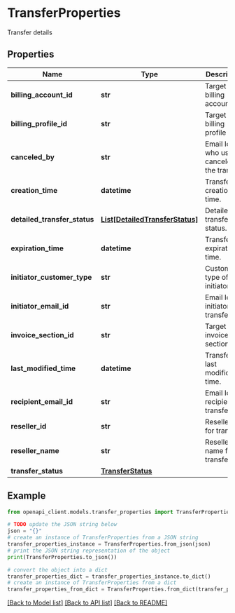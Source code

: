 # TransferProperties

Transfer details

## Properties

Name | Type | Description | Notes
------------ | ------------- | ------------- | -------------
**billing_account_id** | **str** | Target billing account Id. | [optional] [readonly] 
**billing_profile_id** | **str** | Target billing profile Id. | [optional] [readonly] 
**canceled_by** | **str** | Email Id who user canceled the transfer. | [optional] [readonly] 
**creation_time** | **datetime** | Transfer creation time. | [optional] [readonly] 
**detailed_transfer_status** | [**List[DetailedTransferStatus]**](DetailedTransferStatus.md) | Detailed transfer status. | [optional] [readonly] 
**expiration_time** | **datetime** | Transfer expiration time. | [optional] [readonly] 
**initiator_customer_type** | **str** | Customer type of the initiator. | [optional] [readonly] 
**initiator_email_id** | **str** | Email Id of initiator of transfer. | [optional] [readonly] 
**invoice_section_id** | **str** | Target invoice section Id. | [optional] [readonly] 
**last_modified_time** | **datetime** | Transfer last modification time. | [optional] [readonly] 
**recipient_email_id** | **str** | Email Id of recipient of transfer. | [optional] [readonly] 
**reseller_id** | **str** | Reseller Id for transfer. | [optional] [readonly] 
**reseller_name** | **str** | Reseller name for transfer. | [optional] [readonly] 
**transfer_status** | [**TransferStatus**](TransferStatus.md) |  | [optional] 

## Example

```python
from openapi_client.models.transfer_properties import TransferProperties

# TODO update the JSON string below
json = "{}"
# create an instance of TransferProperties from a JSON string
transfer_properties_instance = TransferProperties.from_json(json)
# print the JSON string representation of the object
print(TransferProperties.to_json())

# convert the object into a dict
transfer_properties_dict = transfer_properties_instance.to_dict()
# create an instance of TransferProperties from a dict
transfer_properties_from_dict = TransferProperties.from_dict(transfer_properties_dict)
```
[[Back to Model list]](../README.md#documentation-for-models) [[Back to API list]](../README.md#documentation-for-api-endpoints) [[Back to README]](../README.md)


